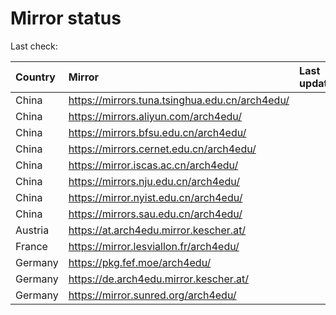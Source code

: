 <script src="./time.js"></script>
# Mirror status
Last check: <script type="text/javascript">localize(1704342096.570778);</script>

|Country|Mirror|Last update|
|:------|:-----|:----------|
|China|https://mirrors.tuna.tsinghua.edu.cn/arch4edu/|<script type="text/javascript">localize(1704306622);</script>|
|China|https://mirrors.aliyun.com/arch4edu/|<script type="text/javascript">localize(1704306622);</script>|
|China|https://mirrors.bfsu.edu.cn/arch4edu/|<script type="text/javascript">localize(1704306622);</script>|
|China|https://mirrors.cernet.edu.cn/arch4edu/|<script type="text/javascript">localize(1704306622);</script>|
|China|https://mirror.iscas.ac.cn/arch4edu/|<script type="text/javascript">localize(1704306622);</script>|
|China|https://mirrors.nju.edu.cn/arch4edu/|<script type="text/javascript">localize(1704306622);</script>|
|China|https://mirror.nyist.edu.cn/arch4edu/|<script type="text/javascript">localize(1704306622);</script>|
|China|https://mirrors.sau.edu.cn/arch4edu/|<script type="text/javascript">localize(1704306622);</script>|
|Austria|https://at.arch4edu.mirror.kescher.at/|<script type="text/javascript">localize(1704306622);</script>|
|France|https://mirror.lesviallon.fr/arch4edu/|<script type="text/javascript">localize(1704306622);</script>|
|Germany|https://pkg.fef.moe/arch4edu/|<script type="text/javascript">localize(1704306622);</script>|
|Germany|https://de.arch4edu.mirror.kescher.at/|<script type="text/javascript">localize(1704306622);</script>|
|Germany|https://mirror.sunred.org/arch4edu/|<script type="text/javascript">localize(1704306622);</script>|

<script src="./tablefilter/tablefilter.js"></script>
<script src="./table.js"></script>